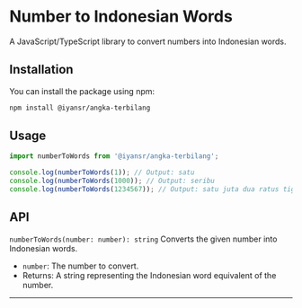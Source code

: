 # Number to Indonesian Words

A JavaScript/TypeScript library to convert numbers into Indonesian words.

## Installation

You can install the package using npm:

```bash
npm install @iyansr/angka-terbilang
```

## Usage

```js
import numberToWords from '@iyansr/angka-terbilang';

console.log(numberToWords(1)); // Output: satu
console.log(numberToWords(1000)); // Output: seribu
console.log(numberToWords(1234567)); // Output: satu juta dua ratus tiga puluh empat ribu lima ratus enam puluh tujuh
```

## API

`numberToWords(number: number): string`
Converts the given number into Indonesian words.

- `number`: The number to convert.
- Returns: A string representing the Indonesian word equivalent of the number.

---
